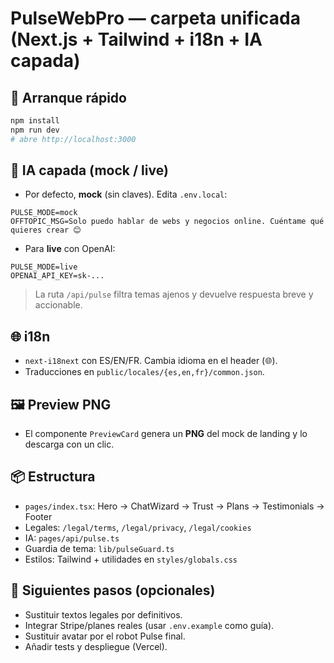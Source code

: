 # PulseWebPro — carpeta unificada (Next.js + Tailwind + i18n + IA capada)

## 🚀 Arranque rápido
```bash
npm install
npm run dev
# abre http://localhost:3000
```

## 🧠 IA capada (mock / live)
- Por defecto, **mock** (sin claves). Edita `.env.local`:
```
PULSE_MODE=mock
OFFTOPIC_MSG=Solo puedo hablar de webs y negocios online. Cuéntame qué quieres crear 😊
```
- Para **live** con OpenAI:
```
PULSE_MODE=live
OPENAI_API_KEY=sk-...
```
> La ruta `/api/pulse` filtra temas ajenos y devuelve respuesta breve y accionable.

## 🌐 i18n
- `next-i18next` con ES/EN/FR. Cambia idioma en el header (🌐).
- Traducciones en `public/locales/{es,en,fr}/common.json`.

## 🖼 Preview PNG
- El componente `PreviewCard` genera un **PNG** del mock de landing y lo descarga con un clic.

## 📦 Estructura
- `pages/index.tsx`: Hero → ChatWizard → Trust → Plans → Testimonials → Footer
- Legales: `/legal/terms`, `/legal/privacy`, `/legal/cookies`
- IA: `pages/api/pulse.ts`
- Guardia de tema: `lib/pulseGuard.ts`
- Estilos: Tailwind + utilidades en `styles/globals.css`

## 🧩 Siguientes pasos (opcionales)
- Sustituir textos legales por definitivos.
- Integrar Stripe/planes reales (usar `.env.example` como guía).
- Sustituir avatar por el robot Pulse final.
- Añadir tests y despliegue (Vercel).
